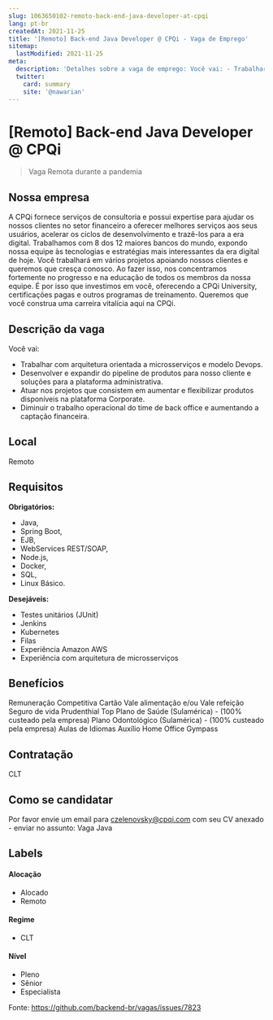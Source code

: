 ```yaml
---
slug: 1063650102-remoto-back-end-java-developer-at-cpqi
lang: pt-br
createdAt: 2021-11-25
title: '[Remoto] Back-end Java Developer @ CPQi - Vaga de Emprego'
sitemap:
  lastModified: 2021-11-25
meta:
  description: 'Detalhes sobre a vaga de emprego: Você vai: - Trabalhar com arquitetura orientada a microsserviços e modelo Devops. - Desenvolver e expandir do pipeline de produtos para nosso cliente e soluções para a plataforma administrativa. - Atuar nos projetos que consistem em aumentar e flexibilizar produtos disponíveis na plataforma Corporate. - Diminuir o trabalho operacional do time de back office e aumentando a captação financeira.'
  twitter:
    card: summary
    site: '@nawarian'
---
```


# [Remoto] Back-end Java Developer @ CPQi

> Vaga Remota durante a pandemia

## Nossa empresa

A CPQi fornece serviços de consultoria e possui expertise para ajudar os nossos clientes no setor financeiro a oferecer melhores serviços aos seus usuários, acelerar os ciclos de desenvolvimento e trazê-los para a era digital. Trabalhamos com 8 dos 12 maiores bancos do mundo, expondo nossa equipe às tecnologias e estratégias mais interessantes da era digital de hoje. Você trabalhará em vários projetos apoiando nossos clientes e queremos que cresça conosco. Ao fazer isso, nos concentramos fortemente no progresso e na educação de todos os membros da nossa equipe. É por isso que investimos em você, oferecendo a CPQi University, certificações pagas e outros programas de treinamento. Queremos que você construa uma carreira vitalícia aqui na CPQi. 

## Descrição da vaga

Você vai:

- Trabalhar com arquitetura orientada a microsserviços e modelo Devops.
- Desenvolver e expandir do pipeline de produtos para nosso cliente e soluções para a plataforma administrativa.
- Atuar nos projetos que consistem em aumentar e flexibilizar produtos disponíveis na plataforma Corporate.
- Diminuir o trabalho operacional do time de back office e aumentando a captação financeira.

## Local

Remoto

## Requisitos

**Obrigatórios:**

-  Java,
- Spring Boot,
- EJB,
- WebServices REST/SOAP,
- Node.js,
- Docker,
- SQL, 
- Linux Básico. 

**Desejáveis:**

- Testes unitários (JUnit)
- Jenkins
- Kubernetes
- Filas
- Experiência Amazon AWS
- Experiência com arquitetura de microsserviços

## Benefícios

Remuneração Competitiva
Cartão Vale alimentação e/ou Vale refeição
Seguro de vida Prudenthial
Top Plano de Saúde (Sulamérica) - (100% custeado pela empresa)
Plano Odontológico (Sulamérica) - (100% custeado pela empresa)
Aulas de Idiomas
Auxílio Home Office
Gympass 

## Contratação

CLT

## Como se candidatar

Por favor envie um email para czelenovsky@cpqi.com com seu CV anexado - enviar no assunto: Vaga Java


## Labels

#### Alocação
- Alocado
- Remoto

#### Regime
- CLT

#### Nível
- Pleno
- Sênior
- Especialista




Fonte: https://github.com/backend-br/vagas/issues/7823